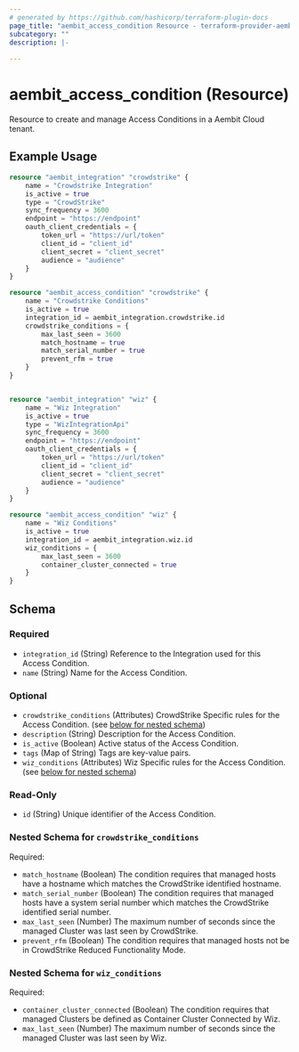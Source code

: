 ```yaml
---
# generated by https://github.com/hashicorp/terraform-plugin-docs
page_title: "aembit_access_condition Resource - terraform-provider-aembit"
subcategory: ""
description: |-
  
---
```


# aembit_access_condition (Resource)

Resource to create and manage Access Conditions in a Aembit Cloud tenant.

## Example Usage
```terraform
resource "aembit_integration" "crowdstrike" {
	name = "Crowdstrike Integration"
	is_active = true
	type = "CrowdStrike"
	sync_frequency = 3600
	endpoint = "https://endpoint"
	oauth_client_credentials = {
		token_url = "https://url/token"
		client_id = "client_id"
		client_secret = "client_secret"
		audience = "audience"
	}
}

resource "aembit_access_condition" "crowdstrike" {
	name = "Crowdstrike Conditions"
	is_active = true
	integration_id = aembit_integration.crowdstrike.id
	crowdstrike_conditions = {
		max_last_seen = 3600
		match_hostname = true
		match_serial_number = true
		prevent_rfm = true
	}
}


resource "aembit_integration" "wiz" {
	name = "Wiz Integration"
	is_active = true
	type = "WizIntegrationApi"
	sync_frequency = 3600
	endpoint = "https://endpoint"
	oauth_client_credentials = {
		token_url = "https://url/token"
		client_id = "client_id"
		client_secret = "client_secret"
		audience = "audience"
	}
}

resource "aembit_access_condition" "wiz" {
	name = "Wiz Conditions"
	is_active = true
	integration_id = aembit_integration.wiz.id
	wiz_conditions = {
		max_last_seen = 3600
		container_cluster_connected = true
	}
}
```

<!-- schema generated by tfplugindocs -->
## Schema

### Required

- `integration_id` (String) Reference to the Integration used for this Access Condition.
- `name` (String) Name for the Access Condition.

### Optional

- `crowdstrike_conditions` (Attributes) CrowdStrike Specific rules for the Access Condition. (see [below for nested schema](#nestedatt--crowdstrike_conditions))
- `description` (String) Description for the Access Condition.
- `is_active` (Boolean) Active status of the Access Condition.
- `tags` (Map of String) Tags are key-value pairs.
- `wiz_conditions` (Attributes) Wiz Specific rules for the Access Condition. (see [below for nested schema](#nestedatt--wiz_conditions))

### Read-Only

- `id` (String) Unique identifier of the Access Condition.

<a id="nestedatt--crowdstrike_conditions"></a>
### Nested Schema for `crowdstrike_conditions`

Required:

- `match_hostname` (Boolean) The condition requires that managed hosts have a hostname which matches the CrowdStrike identified hostname.
- `match_serial_number` (Boolean) The condition requires that managed hosts have a system serial number which matches the CrowdStrike identified serial number.
- `max_last_seen` (Number) The maximum number of seconds since the managed Cluster was last seen by CrowdStrike.
- `prevent_rfm` (Boolean) The condition requires that managed hosts not be in CrowdStrike Reduced Functionality Mode.


<a id="nestedatt--wiz_conditions"></a>
### Nested Schema for `wiz_conditions`

Required:

- `container_cluster_connected` (Boolean) The condition requires that managed Clusters be defined as Container Cluster Connected by Wiz.
- `max_last_seen` (Number) The maximum number of seconds since the managed Cluster was last seen by Wiz.



